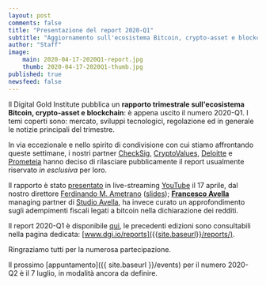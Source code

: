 ```yaml
---
layout: post
comments: false
title: "Presentazione del report 2020-Q1"
subtitle: "Aggiornamento sull'ecosistema Bitcoin, crypto-asset e blockchain"
author: "Staff"
image: 
    main: 2020-04-17-2020Q1-report.jpg
    thumb: 2020-04-17-2020Q1-thumb.jpg
published: true
newsfeed: false
---
```


Il Digital Gold Institute pubblica un **rapporto trimestrale
sull'ecosistema Bitcoin, crypto-asset e blockchain**:
è appena uscito il numero 2020-Q1.
I temi coperti sono: mercato, sviluppi tecnologici,
regolazione ed in generale le notizie principali del trimestre.

In via eccezionale e nello spirito di condivisione con cui stiamo
affrontando queste settimane, i nostri partner
[CheckSig](http://checksig.io),
[CryptoValues](http://www.cryptovalues.eu),
[Deloitte](http://www2.deloitte.com/it) e
[Prometeia](http://www.prometeia.it)
hanno deciso di rilasciare pubblicamente il
report usualmente riservato _in esclusiva_ per loro.

Il rapporto è stato [presentato]({{site.baseurl}}/2020q1/)
in live-streaming [YouTube](https://youtu.be/0dwp7j0Y2dI) il 17 aprile,
dal nostro direttore [Ferdinando M. Ametrano](http://www.ametrano.net)
([slides]({{site.baseurl}}/docs/reports/2020Q1-presentation.pdf));
[**Francesco Avella**](https://www.linkedin.com/in/francesco-avella-84b1a111/)
managing partner di [Studio Avella](http://www.studioavella.it/),
ha invece curato un approfondimento sugli adempimenti fiscali legati a bitcoin
nella dichiarazione dei redditi.

Il report 2020-Q1 è disponibile [qui]({{site.baseurl}}/docs/reports/2020Q1.pdf), le precedenti edizioni sono consultabili nella pagina dedicata: [www.dgi.io/reports]({{site.baseurl}}/reports/).

Ringraziamo tutti per la numerosa partecipazione.

Il prossimo [appuntamento]({{ site.baseurl }}/events) per il numero 2020-Q2 è il 7 luglio,
in modalità ancora da definire.
